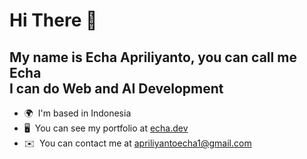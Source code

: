 Hi There 👋 
========================================================================================================================================

My name is Echa Apriliyanto, you can call me __Echa__  
I can do __Web and AI Development__  
------------------------------------------------------

* 🌍  I'm based in Indonesia
* 🖥️  You can see my portfolio at [echa.dev](http://echa.dev)
* ✉️  You can contact me at [apriliyantoecha1@gmail.com](mailto:apriliyantoecha1@gmail.com)
